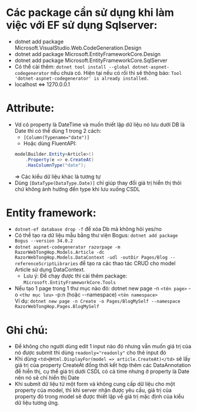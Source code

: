 # Các package cần sử dụng khi làm việc với EF sử dụng Sqlserver:
- dotnet add package Microsoft.VisualStudio.Web.CodeGeneration.Design
- dotnet add package Microsoft.EntityFrameworkCore.Design
- dotnet add package Microsoft.EntityFrameworkCore.SqlServer
- Có thể cài thêm: `dotnet tool install --global dotnet-aspnet-codegenerator` nếu chưa có. Hiện tại nếu có rồi thì sẽ thông báo: `Tool 'dotnet-aspnet-codegenerator' is already installed.`
- localhost <=> 1270.0.0.1
# Attribute:
- Vd có property là DateTime và muốn thiết lập dữ liệu nó lưu dưới DB là Date thì có thể dùng 1 trong 2 cách:
    + `[Column(Typename="date")]`
    + Hoặc dùng FluentAPI:
    ```cs
    modelBuilder.Entity<Article>()
        .Property(e => e.CreateAt)
        .HasColumnType("date");
    ``` 
    => Các kiểu dữ liệu khác là tương tự
- Dùng `[DataType(DataType.Date)]` chỉ giúp thay đổi giá trị hiển thị thôi chứ không ảnh hưởng đến type khi lưu xuống CSDL

# Entity framework:
- `dotnet-ef database drop -f` để xóa Db mà không hỏi yes/no
- Có thể tạo ra dữ liệu mẫu bằng thư viện Bogus: `dotnet add package Bogus --version 34.0.2`
- `dotnet aspnet-codegenerator razorpage -m RazorWebTongHop.Models.Article -dc RazorWebTongHop.Models.DataContext -udl -outDir Pages/Blog --referenceScriptLibraries` để tạo ra các thao tác CRUD cho model Article sử dụng DataContext. 
    + Lưu ý: Để chạy được thì cài thêm package: `Microsoft.EntityFrameworkCore.Tools`
- Nếu tạo 1 page trong 1 thư mục nào đó: dotnet new page -n `<tên page>`  -o `<thư mục lưu>` -p:n (hoặc --namespace) `<tên namespace>`  
Ví dụ: `dotnet new page -n Create -o Pages/BlogMySelf --namespace RazorWebTongHop.Pages.BlogMySelf`

# Ghi chú:
- Để không cho người dùng edit 1 input nào đó nhưng vẫn muốn giá trị của nó được submit thì dùng `readonly="readonly"` cho thẻ input đó
-  Khi dùng `<td>@Html.DisplayFor(model => article.CreateAt)</td>` sẽ lấy giá trị của property CreateAt đồng thời kết hợp thêm các DataAnnotation để hiển thị, cụ thể giá trị dưới CSDL có cả time nhưng ở property là Date nên nó sẽ chỉ hiển thị Date
- Khi submit dữ liệu từ một form và không cung cấp dữ liệu cho một property của model, thì khi server nhận được yêu cầu, giá trị của property đó trong model sẽ được thiết lập về giá trị mặc định của kiểu dữ liệu tương ứng.